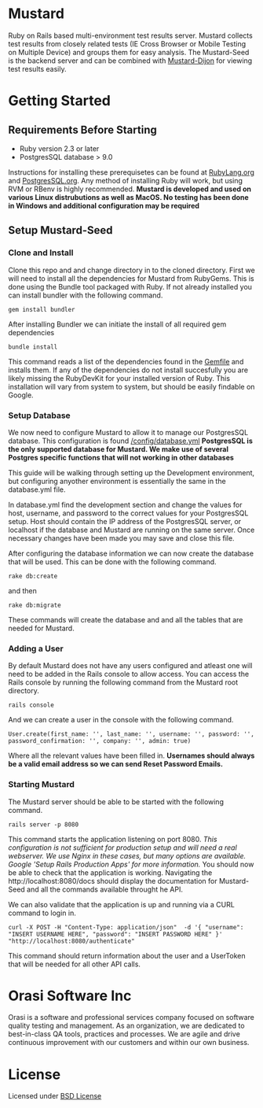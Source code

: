 

# Mustard
Ruby on Rails based multi-environment test results server.  Mustard collects test results from closely related tests (IE Cross Browser or Mobile Testing on Multiple Device) and groups them for easy analysis.  The Mustard-Seed is the backend server and can be combined with [Mustard-Dijon](https://github.com/Orasi/Mustard-Dijon) for viewing test results easily.

# Getting Started
## Requirements Before Starting
*   Ruby version 2.3 or later
*   PostgresSQL database > 9.0

Instructions for installing these prerequisetes can be found at [RubyLang.org](https://www.ruby-lang.org/en/documentation/installation/) and [PostgresSQL.org](https://wiki.postgresql.org/wiki/Detailed_installation_guides).  Any method of installing Ruby will work, but using RVM or RBenv is highly recommended. **Mustard is developed and used on various Linux distrubutions as well as MacOS.  No testing has been done in Windows and additional configuration may be required**

## Setup Mustard-Seed
### Clone and Install
Clone this repo and and change directory in to the cloned directory.  First we will need to install all the dependencies for Mustard from RubyGems.  This is done using the Bundle tool packaged with Ruby.  If not already installed you can install bundler with the following command.

`gem install bundler`

After installing Bundler we can initiate the install of all required gem dependencies

`bundle install`

This command reads a list of the dependencies found in the [Gemfile](Gemfile) and installs them.  If any of the dependencies do not install succesfully you are likely missing the RubyDevKit for your installed version of Ruby.  This installation will vary from system to system, but should be easily findable on Google.

### Setup Database
We now need to configure Mustard to allow it to manage our PostgresSQL database.  This configuration is found [<MustardRoot>/config/database.yml](config/database.yml) **PostgresSQL is the only supported database for Mustard.  We make use of several Postgres specific functions that will not working in other databases**

This guide will be walking through setting up the Development environment, but configuring anyother environment is essentially the same in the database.yml file.  

In database.yml find the development section and change the values for host, username, and password to the correct values for your PostgresSQL setup.  Host should contain the IP address of the PostgresSQL server, or localhost if the database and Mustard are running on the same server.  Once necessary changes have been made you may save and close this file.

After configuring the database information we can now create the database that will be used.  This can be done with the following command.

`rake db:create`

and then

`rake db:migrate`

These commands will create the database and and all the tables that are needed for Mustard.

### Adding a User
By default Mustard does not have any users configured and atleast one will need to be added in the Rails console to allow access.  You can access the Rails console by running the following command from the Mustard root directory.

`rails console`

And we can create a user in the console with the following command.

`User.create(first_name: '', last_name: '', username: '', password: '', password_confirmation: '', company: '', admin: true)`

Where all the relevant values have been filled in.  **Usernames should always be a valid email address so we can send Reset Password Emails.**

### Starting Mustard
The Mustard server should be able to be started with the following command.

`rails server -p 8080`

This command starts the application listening on port 8080.  *This configuration is not sufficient for production setup and will need a real webserver.  We use Nginx in these cases, but many options are available.  Google 'Setup Rails Production Apps' for more information.*  You should now be able to check that the application is working.  Navigating the http://localhost:8080/docs should display the documentation for Mustard-Seed and all the commands available throught he API.

We can also validate that the application is up and running via a CURL command to login in.  

`curl -X POST -H "Content-Type: application/json"  -d '{
	"username": "INSERT USERNAME HERE",
	"password": "INSERT PASSWORD HERE"
}' "http://localhost:8080/authenticate"`

This command should return information about the user and a UserToken that will be needed for all other API calls.

# Orasi Software Inc
Orasi is a software and professional services company focused on software quality testing and management.  As an organization, we are dedicated to best-in-class QA tools, practices and processes. We are agile and drive continuous improvement with our customers and within our own business.

# License
Licensed under [BSD License](/License)
